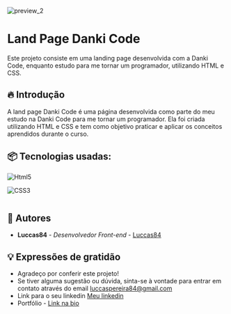 ![preview_2](https://github.com/Luccas84/YouTube-Clone/assets/167586263/552f4d91-be72-41a0-bf25-c210f73bbac6)

# Land Page Danki Code

Este projeto consiste em uma landing page desenvolvida com a Danki Code, enquanto estudo para me tornar um programador, utilizando HTML e CSS.

## 🔥 Introdução

A land page Danki Code é uma página desenvolvida como parte do meu estudo na Danki Code para me tornar um programador. Ela foi criada utilizando HTML e CSS e tem como objetivo praticar e aplicar os conceitos aprendidos durante o curso.

## 📦 Tecnologias usadas:

<div style="display: inline-block">
  <img
    alt="Html5"
    src="https://img.shields.io/badge/HTML5-E34F26?style=for-the-badge&logo=html5&logoColor=white"
  />
  
  <img
    alt="CSS3"
    src="https://img.shields.io/badge/CSS3-1572B6?style=for-the-badge&logo=css3&logoColor=white"
  />
</div>

## 👷 Autores

* **Luccas84** - *Desenvolvedor Front-end* - [Luccas84](https://github.com/Luccas84)

## 💡 Expressões de gratidão

* Agradeço por conferir este projeto!
* Se tiver alguma sugestão ou dúvida, sinta-se à vontade para entrar em contato através do email luccaspereira84@gmail.com
* Link para o seu linkedin [Meu linkedin](https://www.linkedin.com/in/luccas-pereira-40022b229/)
* Portfólio - [Link na bio](https://acesse.dev/portfolio-luccaspereira)


